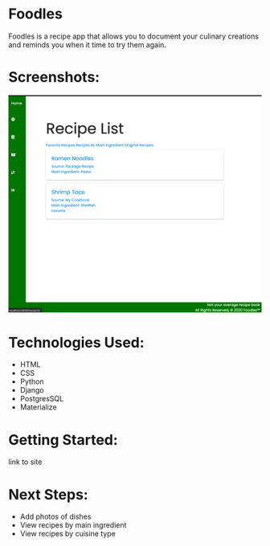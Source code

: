 # Foodles

Foodles is a recipe app that allows you to document your culinary creations and reminds you when it time to try them again.

# Screenshots:

![recipe-index](main_app/static/images/recipe-index.png)

# Technologies Used:

* HTML
* CSS
* Python
* Django
* PostgresSQL
* Materialize

# Getting Started:

link to site

# Next Steps:

* Add photos of dishes
* View recipes by main ingredient
* View recipes by cuisine type
